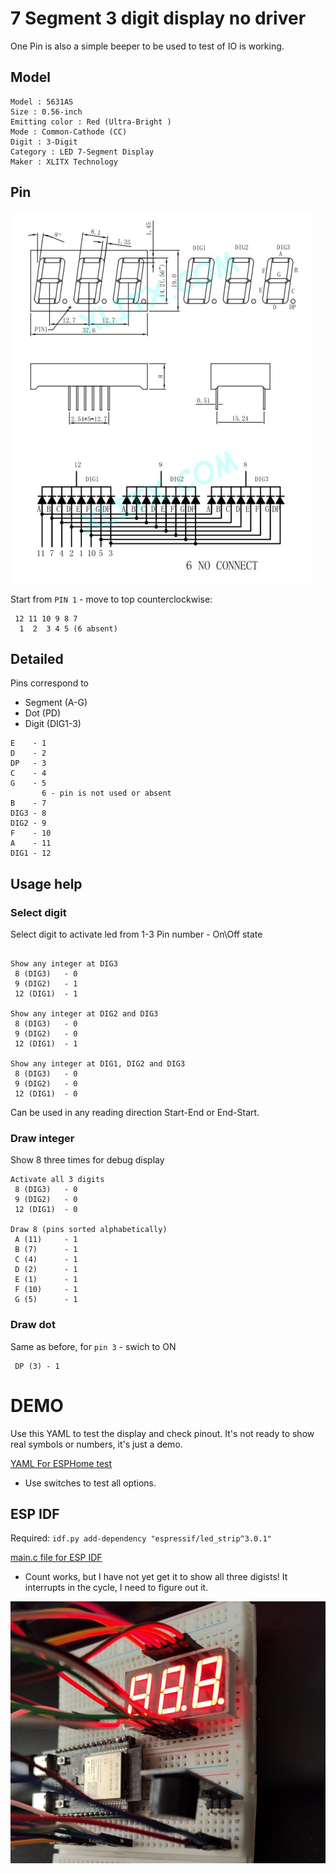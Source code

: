 # 7 Segment 3 digit display no driver

One Pin is also a simple beeper to be used to test of IO is working.

## Model

```text
Model : 5631AS
Size : 0.56-inch
Emitting color : Red (Ultra-Bright ) 
Mode : Common-Cathode (CC)
Digit : 3-Digit
Category : LED 7-Segment Display 
Maker : XLITX Technology
```

## Pin

![Pinout](img/display.png)

Start from `PIN 1` - move to top counterclockwise:

```text
 12 11 10 9 8 7
  1  2  3 4 5 (6 absent)
```
## Detailed

Pins correspond to

- Segment (A-G)
- Dot (PD)
- Digit (DIG1-3)


```text
E    - 1
D    - 2
DP   - 3
C    - 4
G    - 5
       6 - pin is not used or absent
B    - 7
DIG3 - 8
DIG2 - 9
F    - 10
A    - 11
DIG1 - 12
```

## Usage help


### Select digit

Select digit to activate led from 1-3
Pin number - On\Off state

```text

Show any integer at DIG3
 8 (DIG3)   - 0 
 9 (DIG2)   - 1
 12 (DIG1)  - 1

Show any integer at DIG2 and DIG3
 8 (DIG3)   - 0 
 9 (DIG2)   - 0
 12 (DIG1)  - 1

Show any integer at DIG1, DIG2 and DIG3
 8 (DIG3)   - 0 
 9 (DIG2)   - 0
 12 (DIG1)  - 0
```

Can be used in any reading direction Start-End or End-Start.

### Draw integer

Show 8 three times for debug display

```text
Activate all 3 digits
 8 (DIG3)   - 0 
 9 (DIG2)   - 0
 12 (DIG1)  - 0

Draw 8 (pins sorted alphabetically)
 A (11)     - 1
 B (7)      - 1
 C (4)      - 1
 D (2)      - 1
 E (1)      - 1
 F (10)     - 1
 G (5)      - 1
```

### Draw dot

Same as before, for `pin 3` - swich to ON

```text
 DP (3) - 1
```

# DEMO

Use this YAML to test the display and check pinout.
It's not ready to show real symbols or numbers, it's just a demo.


[YAML For ESPHome test](esphome/esp32-c6-2_7seg_display.yaml)

- Use switches to test all options.

## ESP IDF

Required: 
 `idf.py add-dependency "espressif/led_strip^3.0.1"`

[main.c file for ESP IDF](main.c)

- Count works, but I have not yet get it to show all three digists! It interrupts in the cycle, I need to figure out it.

![Full blast](img/board.jpg)
